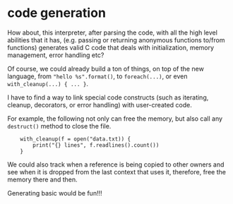 # code generation

How about, this interpreter, after parsing the code,
with all the high level abilities that it has,
(e.g. passing or returning anonymous functions to/from functions)
generates valid C code that deals with initialization,
memory management, error handling etc?

Of course, we could already build a ton of things,
on top of the new language, from `"hello %s".format()`,
to `foreach(...)`, or even `with_cleanup(...) { ... }`.

I have to find a way to link special code constructs 
(such as iterating, cleanup, decorators, or error handling) with 
user-created code.

For example, the following not only can free the memory,
but also call any `destruct()` method to close the file.

```
    with_cleanup(f = open("data.txt)) {
        print("{} lines", f.readlines().count())
    }
```

We could also track when a reference is being copied
to other owners and see when it is dropped from the last 
context that uses it, therefore, free the memory there and then.

Generating basic would be fun!!!
